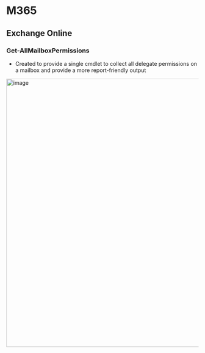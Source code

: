 # M365
## Exchange Online
### Get-AllMailboxPermissions
* Created to provide a single cmdlet to collect all delegate permissions on a mailbox and provide a more report-friendly output
<img width="704" alt="image" src="https://github.com/user-attachments/assets/f4cb5f41-73ef-4aab-98ef-5f0e2921d87f">
